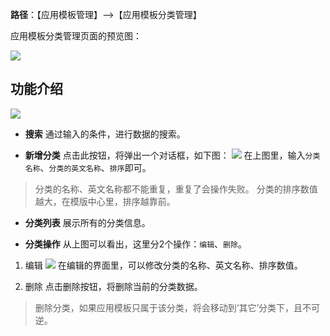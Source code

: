 **路径**：【应用模板管理】-->【应用模板分类管理】

应用模板分类管理页面的预览图：

![](http://docfiles.baibaoyun.com/FpH2ihazpe_nkc2xnmdW6pxplwRf)


## 功能介绍
![](http://docfiles.baibaoyun.com/FuXLHBtNIIKLyP3i33TjZdjHBMHz)

*  **搜索** 
通过输入的条件，进行数据的搜索。

* **新增分类** 
点击此按钮，将弹出一个对话框，如下图：
![](http://docfiles.baibaoyun.com/FshdRnKjjvdmHdfaj8XTRINJpnQv)
在上图里，输入`分类名称`、`分类的英文名称`、`排序`即可。 

> 分类的名称、英文名称都不能重复，重复了会操作失败。
> 分类的排序数值越大，在模版中心里，排序越靠前。


* **分类列表** 
展示所有的分类信息。

* **分类操作** 
从上图可以看出，这里分2个操作：`编辑`、`删除`。

1. 编辑
![](http://docfiles.baibaoyun.com/FtXR4YhNkTH7daeLk8HWQdgKl5bX)
在编辑的界面里，可以修改分类的名称、英文名称、排序数值。

2. 删除
点击删除按钮，将删除当前的分类数据。

> 删除分类，如果应用模板只属于该分类，将会移动到‘其它’分类下，且不可逆。
